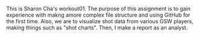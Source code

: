 This is Sharon Cha's workout01. The purpose of this assignment is to gain experience with makng amore complex file structure and using GitHub for the first time. Also, we are to visualize shot data from various GSW players, making things such as "shot charts". Then, I make a report as an analyst. 